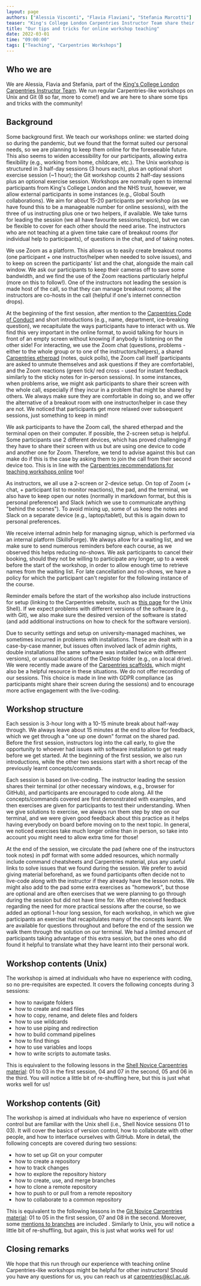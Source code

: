 ```yaml
---
layout: page
authors: ["Alessia Visconti", "Flavia Flaviani", "Stefania Marcotti"]
teaser: "King's College London Carpentries Instructor Team share their experience"
title: "Our tips and tricks for online workshop teaching"
date: 2022-03-01
time: "09:00:00"
tags: ["Teaching", "Carpentries Workshops"]
---
```


## Who we are
We are Alessia, Flavia and Stefania, part of the [King's College London Carpentries Instructor Team](https://kcl-carpentries.github.io/index.html).
We run regular Carpentries-like workshops on Unix and Git (8 so far, more to come!) and we are here to share some tips and tricks with the community!

## Background
Some background first. We teach our workshops online: we started doing so during the pandemic, but we found that the format suited our personal needs, so we are planning to keep them online for the foreseeable future. This also seems to widen accessibility for our participants, allowing extra flexibility (e.g., working from home, childcare, etc.). The Unix workshop is structured in 3 half-day sessions (3 hours each), plus an optional short exercise session (~1 hour); the Git workshop counts 2 half-day sessions plus an optional exercise session. Workshops are normally open to internal participants from King's College London and the NHS trust, however, we allow external participants in some instances (e.g., Global South collaborations).
We aim for about 15-20 participants per workshop (as we have found this to be a manageable number for online sessions), with the three of us instructing plus one or two helpers, if available. We take turns for leading the session (we all have favourite sessions/topics), but we can be flexible to cover for each other should the need arise. The instructors who are not teaching at a given time take care of breakout rooms (for individual help to participants), of questions in the chat, and of taking notes.

We use Zoom as a platform. This allows us to easily create breakout rooms (one participant + one instructor/helper when needed to solve issues), and to keep on screen the participants' list and the chat, alongside the main call window. We ask our participants to keep their cameras off to save some bandwidth, and we find the use of the Zoom reactions particularly helpful (more on this to follow!). One of the instructors not leading the session is made host of the call, so that they can manage breakout rooms; all the instructors are co-hosts in the call (helpful if one's internet connection drops).

At the beginning of the first session, after mention to the [Carpentries Code of Conduct](https://docs.carpentries.org/topic_folders/policies/code-of-conduct.html) and short introductions (e.g., name, department, ice-breaking question), we recapitulate the ways participants have to interact with us. We find this very important in the online format, to avoid talking for hours in front of an empty screen without knowing if anybody is listening on the other side!
For interacting, we use the Zoom chat (questions, problems - either to the whole group or to one of the instructors/helpers), a shared [Carpentries etherpad](https://pad.carpentries.org/) (notes, quick polls), the Zoom call itself (participants are asked to unmute themselves and ask questions if they are comfortable), and the Zoom reactions (green tick/ red cross - used for instant feedback similarly to the sticky notes for in-person sessions). In some instances, when problems arise, we might ask participants to share their screen with the whole call, especially if they incur in a problem that might be shared by others. We always make sure they are comfortable in doing so, and we offer the alternative of a breakout room with one instructor/helper in case they are not. We noticed that participants get more relaxed over subsequent sessions, just something to keep in mind!

We ask participants to have the Zoom call, the shared etherpad and the terminal open on their computer. If possible, the 2-screen setup is helpful. Some participants use 2 different devices, which has proved challenging if they have to share their screen with us but are using one device to code and another one for Zoom. Therefore, we tend to advise against this but can make do if this is the case by asking them to join the call from their second device too. This is in line with the [Carpentries recommendations for teaching workshops online](https://carpentries.org/online-workshop-recommendations/) too!

As instructors, we all use a 2-screen or 2-device setup. On top of Zoom (+ chat, + participant list to monitor reactions), the pad, and the terminal, we also have to keep open our notes (normally in markdown format, but this is personal preference) and Slack (which we use to communicate anything "behind the scenes"). To avoid mixing up, some of us keep the notes and Slack on a separate device (e.g., laptop/tablet), but this is again down to personal preferences.

We receive internal admin help for managing signup, which is performed via an internal platform (SkillsForge). We always allow for a waiting list, and we make sure to send numerous reminders before each course, as we observed this helps reducing no-shows. We ask participants to cancel their booking, should they not be willing to participate any longer, up to a week before the start of the workshop, in order to allow enough time to retrieve names from the waiting list. For late cancellation and no-shows, we have a policy for which the participant can't register for the following instance of the course.

Reminder emails before the start of the workshop also include instructions for setup (linking to the Carpentries website, such as [this page](https://swcarpentry.github.io/shell-novice/setup.html) for the Unix Shell). If we expect problems with different versions of the software (e.g., with Git), we also make sure the desired version of the software is stated (and add additional instructions on how to check for the software version).

Due to security settings and setup on university-managed machines, we sometimes incurred in problems with installations. These are dealt with in a case-by-case manner, but issues often involved lack of admin rights, double installations (the same software was installed twice with different versions), or unusual locations of the Desktop folder (e.g., on a local drive). We were recently made aware of the [Carpentries scaffolds](https://github.com/carpentries/scaffolds/blob/main/instructions/workshop-coordination.md#shell), which might also be a helpful resource in these situations.
We do not offer recording of our sessions. This choice is made in line with GDPR compliance (as participants might share their screen during the sessions) and to encourage more active engagement with the live-coding.

## Workshop structure
Each session is 3-hour long with a 10-15 minute break about half-way through. We always leave about 15 minutes at the end to allow for feedback, which we get through a "one up one down" format on the shared pad. Before the first session, instructors log into the call early, to give the opportunity to whoever had issues with software installation to get ready before we get started. At the beginning of the first session, we also run introductions, while the other two sessions start with a short recap of the previously learnt concepts/commands.

Each session is based on live-coding. The instructor leading the session shares their terminal (or other necessary windows, e.g., browser for GitHub), and participants are encouraged to code along. All the concepts/commands covered are first demonstrated with examples, and then exercises are given for participants to test their understanding. When we give solutions to exercise, we always run them step by step on our terminal, and we were given good feedback about this practice as it helps having everybody on board before moving on to the next topic. In general, we noticed exercises take much longer online than in person, so take into account you might need to allow extra time for those!

At the end of the session, we circulate the pad (where one of the instructors took notes) in pdf format with some added resources, which normally include command cheatsheets and Carpentries material, plus any useful links to solve issues that we found during the session. We prefer to avoid giving material beforehand, as we found participants often decide not to live-code along with the instructor if they already have the lesson notes. We might also add to the pad some extra exercises as "homework", but those are optional and are often exercises that we were planning to go through during the session but did not have time for.
We often received feedback regarding the need for more practical sessions after the course, so we added an optional 1-hour long session, for each workshop, in which we give participants an exercise that recapitulates many of the concepts learnt. We are available for questions throughout and before the end of the session we walk them through the solution on our terminal. We had a limited amount of participants taking advantage of this extra session, but the ones who did found it helpful to translate what they have learnt into their personal work.

## Workshop contents (Unix)
The workshop is aimed at individuals who have no experience with coding, so no pre-requisites are expected. It covers the following concepts during 3 sessions:

- how to navigate folders
- how to create and read files
- how to copy, rename, and delete files and folders
- how to use wildcards
- how to use piping and redirection
- how to build command pipelines
- how to find things
- how to use variables and loops
- how to write scripts to automate tasks.

This is equivalent to the following lessons in the [Shell Novice Carpentries material](https://swcarpentry.github.io/shell-novice/): 01 to 03 in the first session, 04 and 07 in the second, 05 and 06 in the third. You will notice a little bit of re-shuffling here, but this is just what works well for us!

## Workshop contents (Git)
The workshop is aimed at individuals who have no experience of version control but are familiar with the Unix shell (i.e., Shell Novice sessions 01 to 03). It will cover the basics of version control, how to collaborate with other people, and how to interface ourselves with GitHub. More in detail, the following concepts are covered during two sessions:

- how to set up Git on your computer
- how to create a repository
- how to track changes
- how to explore the repository history
- how to create, use, and merge branches
- how to clone a remote repository
- how to push to or pull from a remote repository
- how to collaborate to a common repository

This is equivalent to the following lessons in the [Git Novice Carpentries material](https://swcarpentry.github.io/git-novice/): 01 to 05 in the first session, 07 and 08 in the second. Moreover, some [mentions to branches](https://www.atlassian.com/git/tutorials/using-branches) are included . Similarly to Unix, you will notice a little bit of re-shuffling, but again, this is just what works well for us!

## Closing remarks
We hope that this run through our experience with teaching online Carpentries-like workshops might be helpful for other instructors! Should you have any questions for us, you can reach us at carpentries@kcl.ac.uk.
